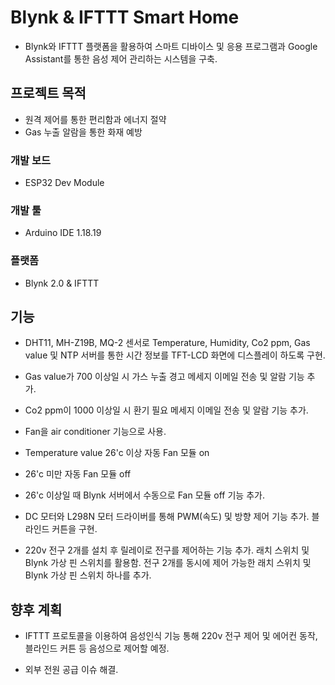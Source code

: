 # Blynk & IFTTT Smart Home
- Blynk와 IFTTT 플랫폼을 활용하여 스마트 디바이스 및 응용 프로그램과 Google Assistant를 통한 음성 제어 관리하는 시스템을 구축.

## 프로젝트 목적
- 원격 제어를 통한 편리함과 에너지 절약
- Gas 누출 알람을 통한 화재 예방

### 개발 보드
- ESP32 Dev Module

### 개발 툴
- Arduino IDE 1.18.19

### 플랫폼
- Blynk 2.0 & IFTTT



## 기능
-  DHT11, MH-Z19B, MQ-2 센서로 Temperature, Humidity, Co2 ppm, Gas value 및 NTP 서버를 통한 시간 정보를 TFT-LCD 화면에 디스플레이 하도록 구현.
- Gas value가 700 이상일 시 가스 누출 경고 메세지 이메일 전송 및 알람 기능 추가.
- Co2 ppm이 1000 이상일 시 환기 필요 메세지 이메일 전송 및 알람 기능 추가.

-  Fan을 air conditioner 기능으로 사용.
-  Temperature value 26'c 이상 자동 Fan 모듈 on
-  26'c 미만 자동 Fan 모듈 off
-  26'c 이상일 때 Blynk 서버에서 수동으로 Fan 모듈 off 기능 추가.

-  DC 모터와 L298N 모터 드라이버를 통해 PWM(속도) 및 방향 제어 기능 추가. 블라인드 커튼을 구현. 

-  220v 전구 2개를 설치 후 릴레이로 전구를 제어하는 기능 추가.
래치 스위치 및 Blynk 가상 핀 스위치를 활용함. 전구 2개를 동시에 제어 가능한 래치 스위치 및 Blynk 가상 핀 스위치 하나를 추가.


## 향후 계획
- IFTTT 프로토콜을 이용하여 음성인식 기능 통해 220v 전구 제어 및 에어컨 동작, 블라인드 커튼 등 음성으로 제어할 예정.

- 외부 전원 공급 이슈 해결.
